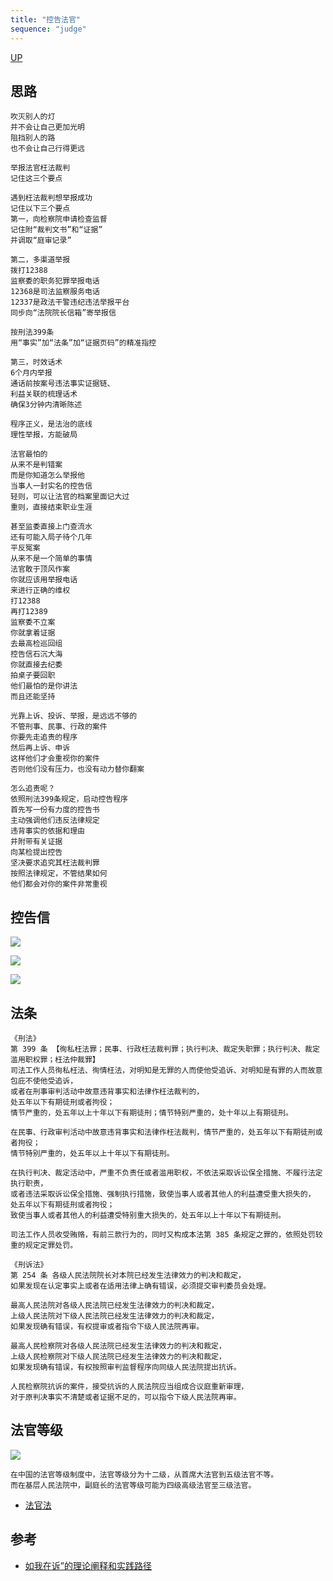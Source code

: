 ```yaml
---
title: "控告法官"
sequence: "judge"
---
```


[UP](/law/law-home.html)

## 思路

```text
吹灭别人的灯
并不会让自己更加光明
阻挡别人的路
也不会让自己行得更远
```

```text
举报法官枉法裁判
记住这三个要点

遇到枉法裁判想举报成功
记住以下三个要点
第一，向检察院申请检查监督
记住附“裁判文书”和“证据”
并调取“庭审记录”

第二，多渠道举报
拨打12388
监察委的职务犯罪举报电话
12368是司法监察服务电话
12337是政法干警违纪违法举报平台
同步向“法院院长信箱”寄举报信

按刑法399条
用“事实”加“法条”加“证据页码”的精准指控

第三，时效话术
6个月内举报
通话前按案号违法事实证据链、
利益关联的梳理话术
确保3分钟内清晰陈述

程序正义，是法治的底线
理性举报，方能破局

```

```text
法官最怕的
从来不是判错案
而是你知道怎么举报他
当事人一封实名的控告信
轻则，可以让法官的档案里面记大过
重则，直接结束职业生涯

甚至监委直接上门查流水
还有可能入局子待个几年
平反冤案
从来不是一个简单的事情
法官敢于顶风作案
你就应该用举报电话
来进行正确的维权
打12388
再打12389
监察委不立案
你就拿着证据
去最高检巡回组
控告信石沉大海
你就直接去纪委
拍桌子要回职
他们最怕的是你讲法
而且还能坚持

```

```text
光靠上诉、投诉、举报，是远远不够的
不管刑事、民事、行政的案件
你要先走追责的程序
然后再上诉、申诉
这样他们才会重视你的案件
否则他们没有压力，也没有动力替你翻案

怎么追责呢？
依照刑法399条规定，启动控告程序
首先写一份有力度的控告书
主动强调他们违反法律规定
违背事实的依据和理由
并附带有关证据
向某检提出控告
坚决要求追究其枉法裁判罪
按照法律规定，不管结果如何
他们都会对你的案件非常重视
```

## 控告信

![](/assets/images/law/indict/indict-judge-001.png)

![](/assets/images/law/indict/indict-judge-002.png)

![](/assets/images/law/indict/indict-judge-003.png)

## 法条

```text
《刑法》
第 399 条 【徇私枉法罪；民事、行政枉法裁判罪；执行判决、裁定失职罪；执行判决、裁定滥用职权罪；枉法仲裁罪】
司法工作人员徇私枉法、徇情枉法，对明知是无罪的人而使他受追诉、对明知是有罪的人而故意包庇不使他受追诉，
或者在刑事审判活动中故意违背事实和法律作枉法裁判的，
处五年以下有期徒刑或者拘役；
情节严重的，处五年以上十年以下有期徒刑；情节特别严重的，处十年以上有期徒刑。

在民事、行政审判活动中故意违背事实和法律作枉法裁判，情节严重的，处五年以下有期徒刑或者拘役；
情节特别严重的，处五年以上十年以下有期徒刑。

在执行判决、裁定活动中，严重不负责任或者滥用职权，不依法采取诉讼保全措施、不履行法定执行职责，
或者违法采取诉讼保全措施、强制执行措施，致使当事人或者其他人的利益遭受重大损失的，
处五年以下有期徒刑或者拘役；
致使当事人或者其他人的利益遭受特别重大损失的，处五年以上十年以下有期徒刑。

司法工作人员收受贿赂，有前三款行为的，同时又构成本法第 385 条规定之罪的，依照处罚较重的规定定罪处罚。
```

```text
《刑诉法》
第 254 条 各级人民法院院长对本院已经发生法律效力的判决和裁定，
如果发现在认定事实上或者在适用法律上确有错误，必须提交审判委员会处理。

最高人民法院对各级人民法院已经发生法律效力的判决和裁定，
上级人民法院对下级人民法院已经发生法律效力的判决和裁定，
如果发现确有错误，有权提审或者指令下级人民法院再审。

最高人民检察院对各级人民法院已经发生法律效力的判决和裁定，
上级人民检察院对下级人民法院已经发生法律效力的判决和裁定，
如果发现确有错误，有权按照审判监督程序向同级人民法院提出抗诉。

人民检察院抗诉的案件，接受抗诉的人民法院应当组成合议庭重新审理，
对于原判决事实不清楚或者证据不足的，可以指令下级人民法院再审。
```

## 法官等级

![](/assets/images/law/indict/judge-level.png)

```text
在中国的法官等级制度中，法官等级分为十二级，从首席大法官到五级法官不等。
而在基层人民法院中，副庭长的法官等级可能为四级高级法官至三级法官。
```

- [法官法](http://www.npc.gov.cn/zgrdw/npc/xinwen/2019-04/23/content_2086082.htm)


## 参考

- [如我在诉”的理论阐释和实践路径](https://www.chinacourt.org/article/detail/2024/01/id/7784540.shtml)
